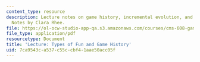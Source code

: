 ```yaml
---
content_type: resource
description: Lecture notes on game history, incremental evolution, and types of fun.
  Notes by Clara Rhee.
file: https://ol-ocw-studio-app-qa.s3.amazonaws.com/courses/cms-608-game-design-spring-2008/7ca9543ca537c55ccbf41aae50acc05f_MITCMS_608s08_lec_notes04.pdf
file_type: application/pdf
resourcetype: Document
title: 'Lecture: Types of Fun and Game History'
uid: 7ca9543c-a537-c55c-cbf4-1aae50acc05f
---
```

